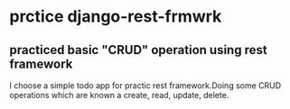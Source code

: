 # prctice django-rest-frmwrk
## practiced basic "CRUD" operation using rest framework
I choose a simple todo app for practic rest framework.Doing some CRUD operations which are known a create, read, update, delete.
